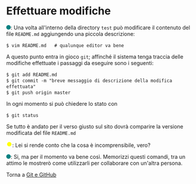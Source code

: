 # Effettuare modifiche

![](../../images/people/tess.png): Una volta all'interno della directory `test`
può modificare il contenuto del file `README.md` aggiungendo una piccola descrizione:

```
$ vim README.md   # qualunque editor va bene
```

A questo punto entra in gioco `git`; affinché il sistema tenga traccia
delle modifiche effettuate i passaggi da eseguire sono i seguenti:

```
$ git add README.md
$ git commit -m "breve messaggio di descrizione della modifica effettuata"
$ git push origin master
```

In ogni momento si può chiedere lo stato con

```
$ git status
```

Se tutto è andato per il verso giusto sul sito dovrà comparire la versione
modificata del file `README.md`

![](../../images/people/tazza.png): Lei si rende conto che la cosa è incomprensibile, vero?

![](../../images/people/tess.png): Si, ma per il momento va bene così. Memorizzi questi
comandi, tra un attimo le mostrerò come utilizzarli per collaborare con un'altra persona.

Torna a [Git e GitHub](../summary.md)
